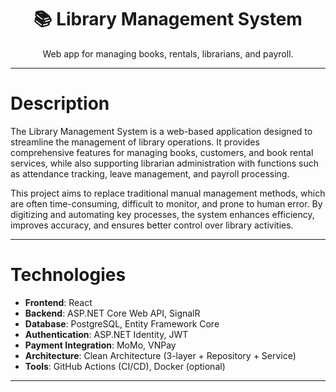 <div align="center">
  <h1>📚 Library Management System</h1>
  <p>Web app for managing books, rentals, librarians, and payroll.</p>
</div>

---

# Description

The Library Management System is a web-based application designed to streamline the management of library operations. It provides comprehensive features for managing books, customers, and book rental services, while also supporting librarian administration with functions such as attendance tracking, leave management, and payroll processing.

This project aims to replace traditional manual management methods, which are often time-consuming, difficult to monitor, and prone to human error. By digitizing and automating key processes, the system enhances efficiency, improves accuracy, and ensures better control over library activities.

---

# Technologies

- **Frontend**: React
- **Backend**: ASP.NET Core Web API, SignalR  
- **Database**: PostgreSQL, Entity Framework Core  
- **Authentication**: ASP.NET Identity, JWT  
- **Payment Integration**: MoMo, VNPay  
- **Architecture**: Clean Architecture (3-layer + Repository + Service)  
- **Tools**: GitHub Actions (CI/CD), Docker (optional)

---
